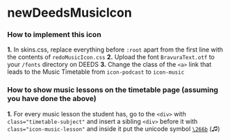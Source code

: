 # newDeedsMusicIcon

### How to implement this icon

**1.** In skins.css, replace everything before `:root` apart from the first line with the contents of `redoMusicIcon.css`
**2.** Upload the font `BravuraText.otf` to your `/fonts` directory on DEEDS
**3.** Change the class of the `<a>` link that leads to the Music Timetable from `icon-podcast` to `icon-music`


### How to show music lessons on the timetable page (assuming you have done the above)

**1.** For every music lesson the student has, go to the `<div>` with `class="timetable-subject"` and insert a sibling `<div>` before it with `class="icon-music-lesson"` and inside it put the unicode symbol [`\266b`](https://www.codetable.net/hex/266b) (♫)
